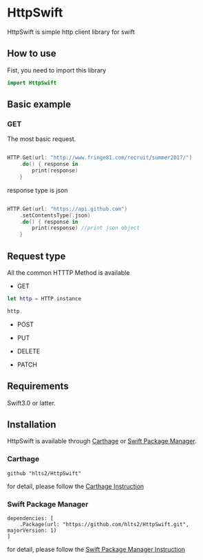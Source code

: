 # HttpSwift
HttpSwift is simple http client library for swift

## How to use
Fist, you need to import this library

```swift
import HttpSwift
```

## Basic example

### GET

The most basic request.

```swift

HTTP.Get(url: "http://www.fringe81.com/recruit/summer2017/")
    .do() { response in
        print(response)
    }

```

response type is json

```swift

HTTP.Get(url: "https://api.github.com")
    .setContentsType(.json)
    .do() { response in
        print(response) //print json object
    }

```

## Request type
All the common HTTTP Method is available

- GET

```swift
let http = HTTP.instance

http.

```

- POST

- PUT

- DELETE

- PATCH


## Requirements
Swift3.0 or latter.

## Installation

HttpSwift is available through [Carthage](https://github.com/Carthage/Carthage) or
[Swift Package Manager](https://github.com/apple/swift-package-manager).

### Carthage

```
github "hlts2/HttpSwift"
```

for detail, please follow the [Carthage Instruction](https://github.com/Carthage/Carthage#if-youre-building-for-ios-tvos-or-watchos)

### Swift Package Manager

```
dependencies: [
    .Package(url: "https://github.com/hlts2/HttpSwift.git", majorVersion: 1)
]
```

for detail, please follow the [Swift Package Manager Instruction](https://github.com/apple/swift-package-manager/blob/master/Documentation/Usage.md)
